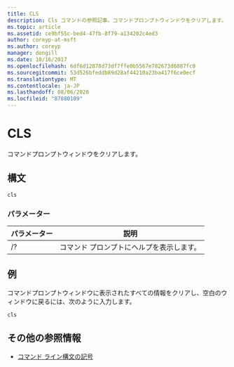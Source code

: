 ```yaml
---
title: CLS
description: Cls コマンドの参照記事。コマンドプロンプトウィンドウをクリアします。
ms.topic: article
ms.assetid: ce9bf55c-bed4-47fb-8f79-a134202c4ed3
author: coreyp-at-msft
ms.author: coreyp
manager: dongill
ms.date: 10/16/2017
ms.openlocfilehash: 6df6d12878d73df7ffe0b5567e782673d6087fc0
ms.sourcegitcommit: 53d526bfeddb89d28af44210a23ba417f6ce0ecf
ms.translationtype: MT
ms.contentlocale: ja-JP
ms.lasthandoff: 08/06/2020
ms.locfileid: "87880109"
---
```

# <a name="cls"></a>CLS

コマンドプロンプトウィンドウをクリアします。

## <a name="syntax"></a>構文

```
cls
```

### <a name="parameters"></a>パラメーター

| パラメーター | 説明 |
| --------- | ----------- |
| /? | コマンド プロンプトにヘルプを表示します。 |

## <a name="examples"></a>例

コマンドプロンプトウィンドウに表示されたすべての情報をクリアし、空白のウィンドウに戻るには、次のように入力します。

```
cls
```

## <a name="additional-references"></a>その他の参照情報

- [コマンド ライン構文の記号](command-line-syntax-key.md)